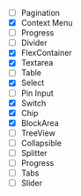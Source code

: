 - [ ] Pagination
- [x] Context Menu
- [ ] Progress
- [ ] Divider
- [x] FlexContainer
- [x] Textarea
- [ ] Table
- [x] Select
- [ ] Pin Input
- [x] Switch
- [x] Chip
- [x] BlockArea
- [ ] TreeView
- [ ] Collapsible
- [ ] Splitter
- [ ] Progress
- [ ] Tabs
- [ ] Slider
